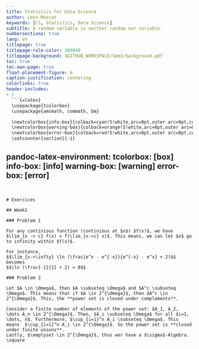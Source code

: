 ```yaml
---
title: Statistics for Data Science
author: Leon Muscat
keywords: [CS, Statistics, Data Science]
subtitle: A random variable is neither random nor variable.
numbersections: true
lang: en
titlepage: true
titlepage-rule-color: 360049
titlepage-background: $GITHUB_WORKSPACE/Sem3/background.pdf
toc: true
toc-own-page: true
float-placement-figure: H
caption-justification: centering
colorlinks: true
header-includes:
- |
  ```{=latex}
  \usepackage{tcolorbox}
  \usepackage{amsmath, commath, bm}

  \newtcolorbox{info-box}{colback=cyan!5!white,arc=0pt,outer arc=0pt,colframe=cyan!60!black}
  \newtcolorbox{warning-box}{colback=orange!5!white,arc=0pt,outer arc=0pt,colframe=orange!80!black}
  \newtcolorbox{error-box}{colback=red!5!white,arc=0pt,outer arc=0pt,colframe=red!75!black}
  \setcounter{section}{-1}
  ```
pandoc-latex-environment:
tcolorbox: [box]
info-box: [info]
warning-box: [warning]
error-box: [error]
---
```


# Exercices

## Week1

### Problem 1

For any continious function (continious at $x$) $f(x)$, we have $\lim_{x -> c} f(x) = f(\lim_{x->c} x)$. This means, we can let $x$ go to infinity within $f(x)$.

For instance,
$$\lim_{x->\infty} \ln (\frac{e^x - e^{-x}}{e^{-x} - e^x} + 2)$$
becomes
$$\ln (\frac{-1}{1} + 2) = 0$$

### Problem 2

Let $A \in \Omega$, then $A \subseteq \Omega$ and $A^c \subseteq \Omega$. This means that if $A \in 2^{\Omega}$, then $A^c \in 2^{\Omega}$. This, the **power set is closed under complements**.

Consider a finite number of elements of the power set: $A_1, A_2, \dots A_n \in 2^{\Omega}$. Then, $A_i \subseteq \Omega$ for all $i=1, \dots, n$. Furthermore, $\cup_{i=1}^n A_i \subseteq \Omega$. This means  $\cup_{i=1}^n A_i \in 2^{\Omega}$. So the power set is **closed under finite unions**.
Lastly, $\emptyset \in 2^{\Omega}$, thus wer have a $\sigma$-Algebra. \square 
